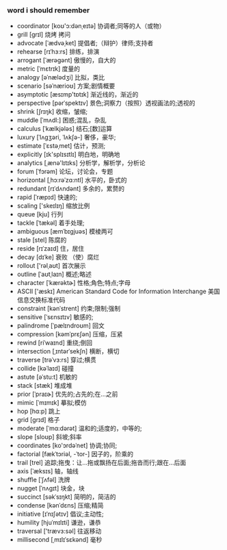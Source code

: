 ### word i should remember
* coordinator [koʊ'ɔ:dənˌeɪtə]  协调者;同等的人（或物）
* grill [ɡrɪl]  烧烤 拷问
* advocate [ˈædvəˌket] 提倡者;（辩护）律师;支持者
* rehearse [rɪˈhɜ:rs] 排练，排演
* arrogant [ˈærəɡənt] 傲慢的，自大的
* metric [ˈmɛtrɪk] 度量的
* analogy  [əˈnælədʒi] 比拟，类比
* scenario  [səˈnærioʊ] 方案;剧情概要
* asymptotic  [æsɪmp'tɒtɪk] 渐近线的，渐近的
* perspective [pərˈspektɪv] 景色;洞察力（按照）透视画法的;透视的
* shrink [ʃrɪŋk] 收缩，皱缩;
* muddle [ˈmʌdl:] 困惑;混乱，杂乱
* calculus [ˈkælkjələs] 结石;[数]运算
* luxury  [ˈlʌɡʒəri, ˈlʌkʃə-]  奢侈，豪华;
* estimate [ˈɛstəˌmet]  估计，预测;
* explicitly [ɪk'splɪsɪtlɪ] 明白地，明确地
* analytics  [ˌænə'lɪtɪks]  分析学，解析学，分析论
* forum [ˈfɔrəm] 论坛，讨论会，专题
* horizontal  [ˌhɔ:rəˈzɑ:ntl]  水平的，卧式的
* redundant  [rɪˈdʌndənt] 多余的，累赘的
* rapid  [ˈræpɪd] 快速的;
* scaling  ['skeɪlɪŋ] 缩放比例
* queue [kju] 行列
* tackle [ˈtækəl] 着手处理;
* ambiguous  [æmˈbɪɡjuəs] 模棱两可
* stale [stel] 陈腐的
* reside [rɪˈzaɪd] 住，居住 
* decay  [dɪˈke]  衰败 （使）腐烂
* rollout ['rəlˌaʊt] 首次展示
* outline [ˈaʊtˌlaɪn] 概述;略述 
* character [ˈkærəktɚ] 性格;角色;特点;字母
* ASCII ['æskɪ]  American Standard Code for Information Interchange 美国信息交换标准代码
* constraint  [kənˈstrent]  约束;限制;强制
* sensitive [ˈsɛnsɪtɪv]  敏感的;
* palindrome  [ˈpælɪndroʊm] 回文
* compression [kəmˈprɛʃən] 压缩，压紧
* rewind [riˈwaɪnd]  重绕;倒回
* intersection  [ˌɪntərˈsekʃn] 横断，横切
* traverse  [trəˈvɜ:rs] 穿过;横贯
* collide  [kəˈlaɪd] 碰撞
* astute  [əˈstu:t]  机敏的
* stack [stæk] 堆成堆
* prior  [ˈpraɪɚ] 优先的;占先的;在…之前
* mimic  [ˈmɪmɪk] 摹拟;模仿
* hop [hɑ:p]  跳上
* grid  [ɡrɪd] 格子
* moderate  [ˈmɑ:dərət] 温和的;适度的，中等的;
* slope [sloʊp] 斜坡;斜率
* coordinates  [ko'ɔrdəˈnet]  协调;协同;
* factorial [fækˈtɔriəl, -ˈtor-] 因子的，阶乘的
* trail [trel] 追踪;拖曳：让…拖或飘扬在后面;拖沓而行;跟在…后面
* axis [ˈæksɪs] 轴，轴线
* shuffle [ˈʃʌfəl] 洗牌
* nugget  [ˈnʌɡɪt] 块金，块
* succinct  [səkˈsɪŋkt]   简明的，简洁的
* condense [kənˈdɛns] 压缩;精简
* initiative [ɪˈnɪʃətɪv]  倡议;主动性;
* humility  [hjuˈmɪlɪti] 谦逊，谦恭
* traversal  ['trævɜ:səl] 往返移动
* millisecond  [ˌmɪlɪˈsɛkənd] 毫秒



